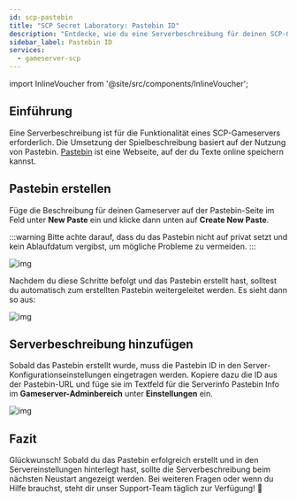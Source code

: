 ```yaml
---
id: scp-pastebin
title: "SCP Secret Laboratory: Pastebin ID"
description: "Entdecke, wie du eine Serverbeschreibung für deinen SCP-Gameserver mit Pastebin erstellst und anzeigst, um die Spielinfos besser zu managen → Jetzt mehr erfahren"
sidebar_label: Pastebin ID
services:
  - gameserver-scp
---
```


import InlineVoucher from '@site/src/components/InlineVoucher';



## Einführung

Eine Serverbeschreibung ist für die Funktionalität eines SCP-Gameservers erforderlich. Die Umsetzung der Spielbeschreibung basiert auf der Nutzung von Pastebin. [Pastebin](https://pastebin.com/) ist eine Webseite, auf der du Texte online speichern kannst.

<InlineVoucher />



## Pastebin erstellen

Füge die Beschreibung für deinen Gameserver auf der Pastebin-Seite im Feld unter **New Paste** ein und klicke dann unten auf **Create New Paste**. 

:::warning
Bitte achte darauf, dass du das Pastebin nicht auf privat setzt und kein Ablaufdatum vergibst, um mögliche Probleme zu vermeiden.
:::

![img](https://screensaver01.zap-hosting.com/index.php/s/5jJkBgkNzQT9fym/download)



Nachdem du diese Schritte befolgt und das Pastebin erstellt hast, solltest du automatisch zum erstellten Pastebin weitergeleitet werden. Es sieht dann so aus:

![img](https://screensaver01.zap-hosting.com/index.php/s/RtFrbdGBbowj9Pr/preview)





## Serverbeschreibung hinzufügen

Sobald das Pastebin erstellt wurde, muss die Pastebin ID in den Server-Konfigurationseinstellungen eingetragen werden. Kopiere dazu die ID aus der Pastebin-URL und füge sie im Textfeld für die Serverinfo Pastebin Info im **Gameserver-Adminbereich** unter **Einstellungen** ein. 

![img](https://screensaver01.zap-hosting.com/index.php/s/gQBjFC6qfwgSXCT/download)





## Fazit

Glückwunsch! Sobald du das Pastebin erfolgreich erstellt und in den Servereinstellungen hinterlegt hast, sollte die Serverbeschreibung beim nächsten Neustart angezeigt werden. Bei weiteren Fragen oder wenn du Hilfe brauchst, steht dir unser Support-Team täglich zur Verfügung! 🙂

<InlineVoucher />